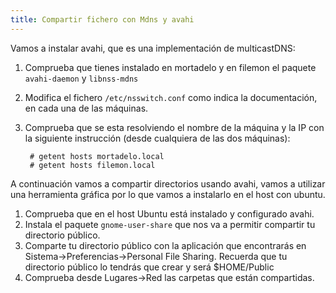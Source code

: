 ```yaml
---
title: Compartir fichero con Mdns y avahi
---
```


Vamos a instalar avahi, que es una implementación de multicastDNS:

1. Comprueba que tienes instalado en mortadelo y en filemon el paquete `avahi-daemon` y `libnss-mdns`
2. Modifica el fichero `/etc/nsswitch.conf` como indica la documentación, en cada una de las máquinas.
3. Comprueba que se esta resolviendo el nombre de la máquina y la IP con la siguiente instrucción (desde cualquiera de las dos máquinas):

        # getent hosts mortadelo.local
        # getent hosts filemon.local


A continuación vamos a compartir directorios usando avahi, vamos a utilizar una herramienta gráfica por lo que vamos a instalarlo en el host con ubuntu.

1. Comprueba que en el host Ubuntu está instalado y configurado avahi.
2. Instala el paquete `gnome-user-share` que nos va a permitir compartir tu directorio público.
3. Comparte tu directorio público con la aplicación que encontrarás en Sistema->Preferencias->Personal File Sharing. Recuerda que tu directorio público lo tendrás que crear y será $HOME/Public
4. Comprueba desde Lugares->Red las carpetas que están compartidas.
